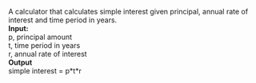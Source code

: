 A calculator that calculates simple interest given principal, annual rate of interest and time period in years.<br>
<b>Input:</b><br>
  p, principal amount<br>
   t, time period in years<br>
  r, annual rate of interest<br>
<b>Output</b><br>
  simple interest = p\*t\*r<br>
